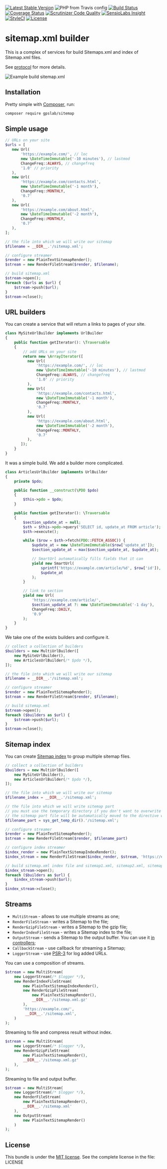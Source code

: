 [![Latest Stable Version](https://img.shields.io/packagist/v/gpslab/sitemap.svg?maxAge=3600&label=stable)](https://packagist.org/packages/gpslab/sitemap)
![PHP from Travis config](https://img.shields.io/travis/php-v/gpslab/sitemap.svg?maxAge=3600)
[![Build Status](https://img.shields.io/travis/gpslab/sitemap.svg?maxAge=3600)](https://travis-ci.org/gpslab/sitemap)
[![Coverage Status](https://img.shields.io/coveralls/gpslab/sitemap.svg?maxAge=3600)](https://coveralls.io/github/gpslab/sitemap?branch=master)
[![Scrutinizer Code Quality](https://img.shields.io/scrutinizer/g/gpslab/sitemap.svg?maxAge=3600)](https://scrutinizer-ci.com/g/gpslab/sitemap/?branch=master)
[![SensioLabs Insight](https://img.shields.io/sensiolabs/i/b02448c4-54f2-4afb-897f-48a4ab9d37cf.svg?maxAge=3600&label=SLInsight)](https://insight.sensiolabs.com/projects/b02448c4-54f2-4afb-897f-48a4ab9d37cf)
[![StyleCI](https://styleci.io/repos/68381260/shield?branch=master)](https://styleci.io/repos/68381260)
[![License](https://img.shields.io/packagist/l/gpslab/sitemap.svg?maxAge=3600)](https://github.com/gpslab/sitemap)

sitemap.xml builder
===================

This is a complex of services for build Sitemaps.xml and index of Sitemap.xml files.

See [protocol](https://www.sitemaps.org/protocol.html) for more details.

![Example build sitemap.xml](build.png)

## Installation

Pretty simple with [Composer](http://packagist.org), run:

```sh
composer require gpslab/sitemap
```

## Simple usage

```php
// URLs on your site
$urls = [
   new Url(
       'https://example.com/', // loc
       new \DateTimeImmutable('-10 minutes'), // lastmod
       ChangeFreq::ALWAYS, // changefreq
       '1.0' // priority
   ),
   new Url(
       'https://example.com/contacts.html',
       new \DateTimeImmutable('-1 month'),
       ChangeFreq::MONTHLY,
       '0.7'
   ),
   new Url(
       'https://example.com/about.html',
       new \DateTimeImmutable('-2 month'),
       ChangeFreq::MONTHLY,
       '0.7'
   ),
];

// the file into which we will write our sitemap
$filename = __DIR__.'/sitemap.xml';

// configure streamer
$render = new PlainTextSitemapRender();
$stream = new RenderFileStream($render, $filename);

// build sitemap.xml
$stream->open();
foreach ($urls as $url) {
    $stream->push($url);
}
$stream->close();
```

## URL builders

You can create a service that will return a links to pages of your site.

```php
class MySiteUrlBuilder implements UrlBuilder
{
    public function getIterator(): \Traversable
    {
        // add URLs on your site
        return new \ArrayIterator([
          new Url(
              'https://example.com/', // loc
              new \DateTimeImmutable('-10 minutes'), // lastmod
              ChangeFreq::ALWAYS, // changefreq
              '1.0' // priority
          ),
          new Url(
              'https://example.com/contacts.html',
              new \DateTimeImmutable('-1 month'),
              ChangeFreq::MONTHLY,
              '0.7'
          ),
          new Url(
              'https://example.com/about.html',
              new \DateTimeImmutable('-2 month'),
              ChangeFreq::MONTHLY,
              '0.7'
          ),
       ]);
    }
}
```

It was a simple build. We add a builder more complicated.

```php
class ArticlesUrlBuilder implements UrlBuilder
{
    private $pdo;

    public function __construct(\PDO $pdo)
    {
        $this->pdo = $pdo;
    }

    public function getIterator(): \Traversable
    {
        $section_update_at = null;
        $sth = $this->pdo->query('SELECT id, update_at FROM article');
        $sth->execute();

        while ($row = $sth->fetch(PDO::FETCH_ASSOC)) {
            $update_at = new \DateTimeImmutable($row['update_at']);
            $section_update_at = max($section_update_at, $update_at);

            // SmartUrl automatically fills fields that it can
            yield new SmartUrl(
                sprintf('https://example.com/article/%d', $row['id']),
                $update_at
            );
        }

        // link to section
        yield new Url(
            'https://example.com/article/',
            $section_update_at ?: new \DateTimeImmutable('-1 day'),
            ChangeFreq::DAILY,
            '0.9'
        );
    }
}
```

We take one of the exists builders and configure it.

```php
// collect a collection of builders
$builders = new MultiUrlBuilder([
    new MySiteUrlBuilder(),
    new ArticlesUrlBuilder(/* $pdo */),
]);

// the file into which we will write our sitemap
$filename = __DIR__.'/sitemap.xml';

// configure streamer
$render = new PlainTextSitemapRender();
$stream = new RenderFileStream($render, $filename);

// build sitemap.xml
$stream->open();
foreach ($builders as $url) {
    $stream->push($url);
}
$stream->close();
```

## Sitemap index

You can create [Sitemap index](https://www.sitemaps.org/protocol.html#index) to group multiple sitemap files.

```php
// collect a collection of builders
$builders = new MultiUrlBuilder([
    new MySiteUrlBuilder(),
    new ArticlesUrlBuilder(/* $pdo */),
]);

// the file into which we will write our sitemap
$filename_index = __DIR__.'/sitemap.xml';

// the file into which we will write sitemap part
// you must use the temporary directory if you don't want to overwrite the existing index file!!!
// the sitemap part file will be automatically moved to the directive with the sitemap index on close stream
$filename_part = sys_get_temp_dir().'/sitemap.xml';

// configure streamer
$render = new PlainTextSitemapRender();
$stream = new RenderFileStream($render, $filename_part)

// configure index streamer
$index_render = new PlainTextSitemapIndexRender();
$index_stream = new RenderFileStream($index_render, $stream, 'https://example.com/', $filename_index);

// build sitemap.xml index file and sitemap1.xml, sitemap2.xml, sitemapN.xml with URLs
$index_stream->open();
foreach ($builders as $url) {
    $index_stream->push($url);
}
$index_stream->close();
```

## Streams

 * `MultiStream` - allows to use multiple streams as one;
 * `RenderFileStream` - writes a Sitemap to the file;
 * `RenderGzipFileStream` - writes a Sitemap to the gzip file;
 * `RenderIndexFileStream` - writes a Sitemap index to the file;
 * `OutputStream` - sends a Sitemap to the output buffer. You can use it
[in controllers](http://symfony.com/doc/current/components/http_foundation.html#streaming-a-response);
 * `CallbackStream` - use callback for streaming a Sitemap;
 * `LoggerStream` - use [PSR-3](https://github.com/php-fig/fig-standards/blob/master/accepted/PSR-3-logger-interface.md)
 for log added URLs.

You can use a composition of streams.

```php
$stream = new MultiStream(
    new LoggerStream(/* $logger */),
    new RenderIndexFileStream(
        new PlainTextSitemapIndexRender(),
        new RenderGzipFileStream(
            new PlainTextSitemapRender(),
            __DIR__.'/sitemap.xml.gz'
        ),
        'https://example.com/',
         __DIR__.'/sitemap.xml',
    )
);
```

Streaming to file and compress result without index.

```php
$stream = new MultiStream(
    new LoggerStream(/* $logger */),
    new RenderGzipFileStream(
        new PlainTextSitemapRender(),
        __DIR__.'/sitemap.xml.gz'
    ),
);
```

Streaming to file and output buffer.

```php
$stream = new MultiStream(
    new LoggerStream(/* $logger */),
    new RenderFileStream(
        new PlainTextSitemapRender(),
        __DIR__.'/sitemap.xml'
    ),
    new OutputStream(
        new PlainTextSitemapRender()
    )
);
```

## License

This bundle is under the [MIT license](http://opensource.org/licenses/MIT). See the complete license in the file: LICENSE
